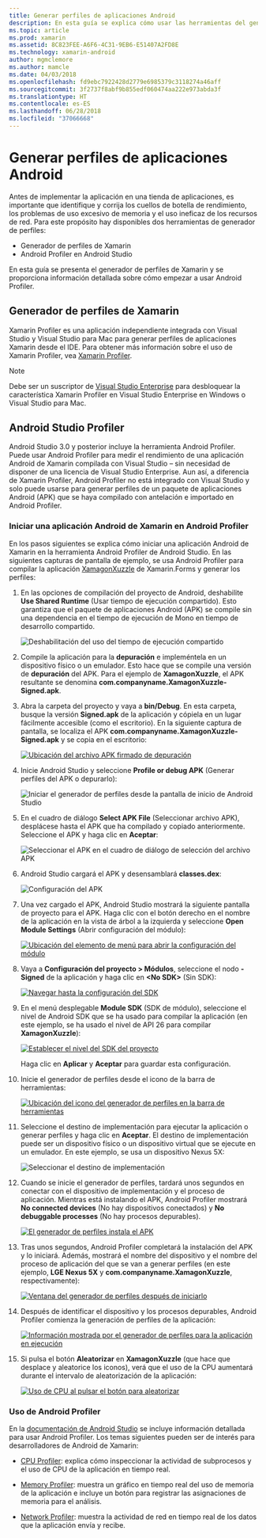 ```yaml
---
title: Generar perfiles de aplicaciones Android
description: En esta guía se explica cómo usar las herramientas del generador de perfiles para examinar el rendimiento y el uso de memoria de una aplicación Android.
ms.topic: article
ms.prod: xamarin
ms.assetid: 8C823FEE-A6F6-4C31-9EB6-E51407A2FD8E
ms.technology: xamarin-android
author: mgmclemore
ms.author: mamcle
ms.date: 04/03/2018
ms.openlocfilehash: fd9ebc7922428d2779e6985379c3118274a46aff
ms.sourcegitcommit: 3f2737f8abf9b855edf060474aa222e973abda3f
ms.translationtype: HT
ms.contentlocale: es-ES
ms.lasthandoff: 06/28/2018
ms.locfileid: "37066668"
---
```

# <a name="profiling-android-apps"></a>Generar perfiles de aplicaciones Android

Antes de implementar la aplicación en una tienda de aplicaciones, es importante que identifique y corrija los cuellos de botella de rendimiento, los problemas de uso excesivo de memoria y el uso ineficaz de los recursos de red. Para este propósito hay disponibles dos herramientas de generador de perfiles:

-  Generador de perfiles de Xamarin 
-  Android Profiler en Android Studio

En esta guía se presenta el generador de perfiles de Xamarin y se proporciona información detallada sobre cómo empezar a usar Android Profiler.

 
## <a name="xamarin-profiler"></a>Generador de perfiles de Xamarin

Xamarin Profiler es una aplicación independiente integrada con Visual Studio y Visual Studio para Mac para generar perfiles de aplicaciones Xamarin desde el IDE. Para obtener más información sobre el uso de Xamarin Profiler, vea [Xamarin Profiler](~/tools/profiler/index.md).

> [!NOTE]
> Debe ser un suscriptor de [Visual Studio Enterprise](https://visualstudio.microsoft.com/vs/compare/) para desbloquear la característica Xamarin Profiler en Visual Studio Enterprise en Windows o Visual Studio para Mac.
 
## <a name="android-studio-profiler"></a>Android Studio Profiler

Android Studio 3.0 y posterior incluye la herramienta Android Profiler. Puede usar Android Profiler para medir el rendimiento de una aplicación Android de Xamarin compilada con Visual Studio &ndash; sin necesidad de disponer de una licencia de Visual Studio Enterprise. Aun así, a diferencia de Xamarin Profiler, Android Profiler no está integrado con Visual Studio y solo puede usarse para generar perfiles de un paquete de aplicaciones Android (APK) que se haya compilado con antelación e importado en Android Profiler.

### <a name="launching-a-xamarin-android-app-in-android-profiler"></a>Iniciar una aplicación Android de Xamarin en Android Profiler

En los pasos siguientes se explica cómo iniciar una aplicación Android de Xamarin en la herramienta Android Profiler de Android Studio. En las siguientes capturas de pantalla de ejemplo, se usa Android Profiler para compilar la aplicación [XamagonXuzzle](https://developer.xamarin.com/samples/mobile/LivePlayer/XamagonXuzzleLP/) de Xamarin.Forms y generar los perfiles:

1.  En las opciones de compilación del proyecto de Android, deshabilite **Use Shared Runtime** (Usar tiempo de ejecución compartido). Esto garantiza que el paquete de aplicaciones Android (APK) se compile sin una dependencia en el tiempo de ejecución de Mono en tiempo de desarrollo compartido.

    ![Deshabilitación del uso del tiempo de ejecución compartido](profiling-images/vswin/01-turn-off-shared-runtime.png)

2.  Compile la aplicación para la **depuración** e impleméntela en un dispositivo físico o un emulador. Esto hace que se compile una versión de **depuración** del APK.
    Para el ejemplo de **XamagonXuzzle**, el APK resultante se denomina **com.companyname.XamagonXuzzle-Signed.apk**.

3.  Abra la carpeta del proyecto y vaya a **bin/Debug**. En esta carpeta, busque la versión **Signed.apk** de la aplicación y cópiela en un lugar fácilmente accesible (como el escritorio). En la siguiente captura de pantalla, se localiza el APK **com.companyname.XamagonXuzzle-Signed.apk** y se copia en el escritorio:

    [![Ubicación del archivo APK firmado de depuración](profiling-images/vswin/02-locating-the-debug-apk-sml.png)](profiling-images/vswin/02-locating-the-debug-apk.png#lightbox)

4.  Inicie Android Studio y seleccione **Profile or debug APK** (Generar perfiles del APK o depurarlo):

    ![Iniciar el generador de perfiles desde la pantalla de inicio de Android Studio](profiling-images/vswin/03-android-studio.png)

5.  En el cuadro de diálogo **Select APK File** (Seleccionar archivo APK), desplácese hasta el APK que ha compilado y copiado anteriormente. Seleccione el APK y haga clic en **Aceptar**: 
    
    ![Seleccionar el APK en el cuadro de diálogo de selección del archivo APK](profiling-images/vswin/04-select-apk-dialog.png)

6.  Android Studio cargará el APK y desensamblará **classes.dex**:

    ![Configuración del APK](profiling-images/vswin/05-setting-up-the-apk.png)

7.  Una vez cargado el APK, Android Studio mostrará la siguiente pantalla de proyecto para el APK. Haga clic con el botón derecho en el nombre de la aplicación en la vista de árbol a la izquierda y seleccione **Open Module Settings** (Abrir configuración del módulo):

    [![Ubicación del elemento de menú para abrir la configuración del módulo](profiling-images/vswin/06-open-module-settings-sml.png)](profiling-images/vswin/06-open-module-settings.png#lightbox)

8.  Vaya a **Configuración del proyecto > Módulos**, seleccione el nodo **-Signed** de la aplicación y haga clic en **&lt;No SDK&gt;** (Sin SDK):

    [![Navegar hasta la configuración del SDK](profiling-images/vswin/07-project-settings-modules-sml.png)](profiling-images/vswin/07-project-settings-modules.png#lightbox)

9.  En el menú desplegable **Module SDK** (SDK de módulo), seleccione el nivel de Android SDK que se ha usado para compilar la aplicación (en este ejemplo, se ha usado el nivel de API 26 para compilar **XamagonXuzzle**):

    [![Establecer el nivel del SDK del proyecto](profiling-images/vswin/08-project-sdk-level-sml.png)](profiling-images/vswin/08-project-sdk-level.png#lightbox)

    Haga clic en **Aplicar** y **Aceptar** para guardar esta configuración.

10. Inicie el generador de perfiles desde el icono de la barra de herramientas:

    [![Ubicación del icono del generador de perfiles en la barra de herramientas](profiling-images/vswin/09-launch-profiler-sml.png)](profiling-images/vswin/09-launch-profiler.png#lightbox)

11. Seleccione el destino de implementación para ejecutar la aplicación o generar perfiles y haga clic en **Aceptar**. El destino de implementación puede ser un dispositivo físico o un dispositivo virtual que se ejecute en un emulador. En este ejemplo, se usa un dispositivo Nexus 5X:

    ![Seleccionar el destino de implementación](profiling-images/vswin/10-select-deployment-target.png)

12. Cuando se inicie el generador de perfiles, tardará unos segundos en conectar con el dispositivo de implementación y el proceso de aplicación. Mientras está instalando el APK, Android Profiler mostrará **No connected devices** (No hay dispositivos conectados) y **No debuggable processes** (No hay procesos depurables).

    [![El generador de perfiles instala el APK](profiling-images/vswin/11-no-connected-devices-sml.png)](profiling-images/vswin/11-no-connected-devices.png#lightbox)

13. Tras unos segundos, Android Profiler completará la instalación del APK y lo iniciará. Además, mostrará el nombre del dispositivo y el nombre del proceso de aplicación del que se van a generar perfiles (en este ejemplo, **LGE Nexus 5X** y **com.companyname.XamagonXuzzle**, respectivamente):

    [![Ventana del generador de perfiles después de iniciarlo](profiling-images/vswin/12-profiler-starts-sml.png)](profiling-images/vswin/12-profiler-starts.png#lightbox)

14. Después de identificar el dispositivo y los procesos depurables, Android Profiler comienza la generación de perfiles de la aplicación:

    [![Información mostrada por el generador de perfiles para la aplicación en ejecución](profiling-images/vswin/13-profiler-running-sml.png)](profiling-images/vswin/13-profiler-running.png#lightbox)

15. Si pulsa el botón **Aleatorizar** en **XamagonXuzzle** (que hace que desplace y aleatorice los iconos), verá que el uso de la CPU aumentará durante el intervalo de aleatorización de la aplicación:

    [![Uso de CPU al pulsar el botón para aleatorizar](profiling-images/vswin/14-tap-randomize-sml.png)](profiling-images/vswin/14-tap-randomize.png#lightbox)


### <a name="using-the-android-profiler"></a>Uso de Android Profiler

En la [documentación de Android Studio](https://developer.android.com/studio/profile/android-profiler.html) se incluye información detallada para usar Android Profiler.
Los temas siguientes pueden ser de interés para desarrolladores de Android de Xamarin:

-   [CPU Profiler](https://developer.android.com/studio/profile/cpu-profiler.html): explica cómo inspeccionar la actividad de subprocesos y el uso de CPU de la aplicación en tiempo real.

-   [Memory Profiler](https://developer.android.com/studio/profile/memory-profiler.html): muestra un gráfico en tiempo real del uso de memoria de la aplicación e incluye un botón para registrar las asignaciones de memoria para el análisis.

-   [Network Profiler](https://developer.android.com/studio/profile/network-profiler.html): muestra la actividad de red en tiempo real de los datos que la aplicación envía y recibe.
